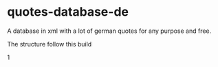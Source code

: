 # quotes-database-de
A database in xml with a lot of german quotes for any purpose and free.

The structure follow this build

<quotes>
    <quote>
        <id>1</id>
        <quotetext></quotetext>
        <author></author>
        <job></job>
        <advertising></advertising>
        <date></date>
    </quote>
  
  </quotes>
